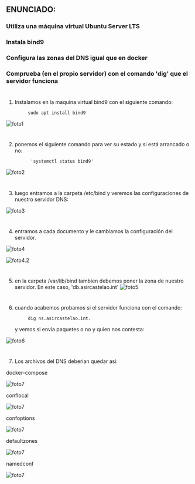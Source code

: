
## ENUNCIADO:
### Utiliza una máquina virtual Ubuntu Server LTS
### Instala bind9
### Configura las zonas del DNS igual que en docker
### Comprueba (en el propio servidor) con el comando 'dig' que el servidor funciona

# 

1. Instalamos en la maquina virtual bind9 con el siguiente comando: 

            sudo apt install bind9


![foto1](https://github.com/sarald22/SRI/blob/main/tareas/Tarea6/Screenshot_20231107_180250.png)


# 

2. ponemos el siguiente comando para ver su estado y si está arrancado o no:

             'systemctl status bind9' 

![foto2](https://github.com/sarald22/SRI/blob/main/tareas/Tarea6/Screenshot_20231107_180349.png)


# 

3. luego entramos a la carpeta /etc/bind y veremos las configuraciones de nuestro servidor DNS:

![foto3](https://github.com/sarald22/SRI/blob/main/tareas/Tarea6/Screenshot_20231107_164905.png)


# 

4. entramos a cada documento y le cambiamos la configuración del servidor.

![foto4](https://github.com/sarald22/SRI/blob/main/tareas/Tarea6/Screenshot_20231107_180435.png)


![foto4.2](https://github.com/sarald22/SRI/blob/main/tareas/Tarea6/Screenshot_20231107_183023.png)


# 


5. en la carpeta /var/lib/bind tambien debemos poner la zona de nuestro servidor. En este caso, 'db.asircastelao.int'
![foto5](https://github.com/sarald22/SRI/blob/main/tareas/Tarea6/Screenshot_20231107_182240.png)


#


6. cuando acabemos probamos si el servidor funciona con el comando:

            dig ns.asircastelao.int.

    y vemos si envia paquetes o no y quien nos contesta:

![foto6](https://github.com/sarald22/SRI/blob/main/tareas/Tarea6/Screenshot_20231107_165558.png)


#


7. Los archivos del DNS deberian quedar asi:

docker-compose

![foto7](https://github.com/sarald22/SRI/blob/main/tareas/Tarea6/dockercompose.png)


conflocal

![foto7](https://github.com/sarald22/SRI/blob/main/tareas/Tarea6/conflocal.png)


confoptions

![foto7](https://github.com/sarald22/SRI/blob/main/tareas/Tarea6/confoptions.png)



defaultzones

![foto7](https://github.com/sarald22/SRI/blob/main/tareas/Tarea6/defaultzones.png)



namedconf

![foto7](https://github.com/sarald22/SRI/blob/main/tareas/Tarea6/dockercompose.png)









